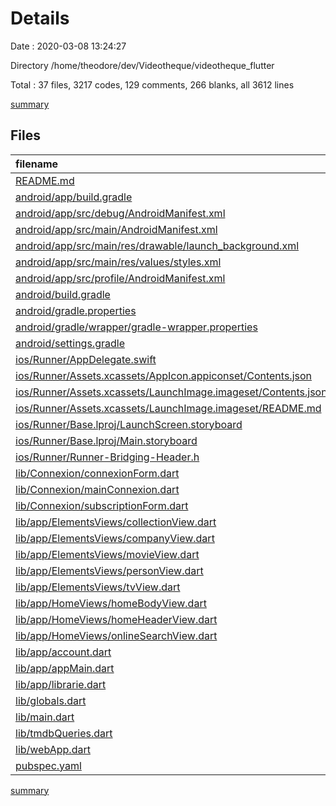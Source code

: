 # Details

Date : 2020-03-08 13:24:27

Directory /home/theodore/dev/Videotheque/videotheque_flutter

Total : 37 files,  3217 codes, 129 comments, 266 blanks, all 3612 lines

[summary](results.md)

## Files
| filename | language | code | comment | blank | total |
| :--- | :--- | ---: | ---: | ---: | ---: |
| [README.md](/README.md) | Markdown | 10 | 0 | 7 | 17 |
| [android/app/build.gradle](/android/app/build.gradle) | Groovy | 53 | 3 | 12 | 68 |
| [android/app/src/debug/AndroidManifest.xml](/android/app/src/debug/AndroidManifest.xml) | XML | 4 | 3 | 1 | 8 |
| [android/app/src/main/AndroidManifest.xml](/android/app/src/main/AndroidManifest.xml) | XML | 24 | 7 | 1 | 32 |
| [android/app/src/main/res/drawable/launch_background.xml](/android/app/src/main/res/drawable/launch_background.xml) | XML | 4 | 7 | 2 | 13 |
| [android/app/src/main/res/values/styles.xml](/android/app/src/main/res/values/styles.xml) | XML | 6 | 2 | 1 | 9 |
| [android/app/src/profile/AndroidManifest.xml](/android/app/src/profile/AndroidManifest.xml) | XML | 4 | 3 | 1 | 8 |
| [android/build.gradle](/android/build.gradle) | Groovy | 27 | 0 | 5 | 32 |
| [android/gradle.properties](/android/gradle.properties) | Properties | 4 | 0 | 1 | 5 |
| [android/gradle/wrapper/gradle-wrapper.properties](/android/gradle/wrapper/gradle-wrapper.properties) | Properties | 5 | 1 | 1 | 7 |
| [android/settings.gradle](/android/settings.gradle) | Groovy | 12 | 0 | 4 | 16 |
| [ios/Runner/AppDelegate.swift](/ios/Runner/AppDelegate.swift) | Swift | 12 | 0 | 2 | 14 |
| [ios/Runner/Assets.xcassets/AppIcon.appiconset/Contents.json](/ios/Runner/Assets.xcassets/AppIcon.appiconset/Contents.json) | JSON | 122 | 0 | 1 | 123 |
| [ios/Runner/Assets.xcassets/LaunchImage.imageset/Contents.json](/ios/Runner/Assets.xcassets/LaunchImage.imageset/Contents.json) | JSON | 23 | 0 | 1 | 24 |
| [ios/Runner/Assets.xcassets/LaunchImage.imageset/README.md](/ios/Runner/Assets.xcassets/LaunchImage.imageset/README.md) | Markdown | 3 | 0 | 2 | 5 |
| [ios/Runner/Base.lproj/LaunchScreen.storyboard](/ios/Runner/Base.lproj/LaunchScreen.storyboard) | XML | 36 | 1 | 1 | 38 |
| [ios/Runner/Base.lproj/Main.storyboard](/ios/Runner/Base.lproj/Main.storyboard) | XML | 25 | 1 | 1 | 27 |
| [ios/Runner/Runner-Bridging-Header.h](/ios/Runner/Runner-Bridging-Header.h) | C++ | 1 | 0 | 0 | 1 |
| [lib/Connexion/connexionForm.dart](/lib/Connexion/connexionForm.dart) | Dart | 316 | 5 | 11 | 332 |
| [lib/Connexion/mainConnexion.dart](/lib/Connexion/mainConnexion.dart) | Dart | 63 | 0 | 5 | 68 |
| [lib/Connexion/subscriptionForm.dart](/lib/Connexion/subscriptionForm.dart) | Dart | 224 | 1 | 6 | 231 |
| [lib/app/ElementsViews/collectionView.dart](/lib/app/ElementsViews/collectionView.dart) | Dart | 121 | 0 | 15 | 136 |
| [lib/app/ElementsViews/companyView.dart](/lib/app/ElementsViews/companyView.dart) | Dart | 36 | 0 | 7 | 43 |
| [lib/app/ElementsViews/movieView.dart](/lib/app/ElementsViews/movieView.dart) | Dart | 545 | 4 | 24 | 573 |
| [lib/app/ElementsViews/personView.dart](/lib/app/ElementsViews/personView.dart) | Dart | 121 | 0 | 13 | 134 |
| [lib/app/ElementsViews/tvView.dart](/lib/app/ElementsViews/tvView.dart) | Dart | 121 | 0 | 15 | 136 |
| [lib/app/HomeViews/homeBodyView.dart](/lib/app/HomeViews/homeBodyView.dart) | Dart | 14 | 0 | 3 | 17 |
| [lib/app/HomeViews/homeHeaderView.dart](/lib/app/HomeViews/homeHeaderView.dart) | Dart | 24 | 0 | 7 | 31 |
| [lib/app/HomeViews/onlineSearchView.dart](/lib/app/HomeViews/onlineSearchView.dart) | Dart | 652 | 42 | 29 | 723 |
| [lib/app/account.dart](/lib/app/account.dart) | Dart | 21 | 0 | 4 | 25 |
| [lib/app/appMain.dart](/lib/app/appMain.dart) | Dart | 80 | 0 | 9 | 89 |
| [lib/app/librarie.dart](/lib/app/librarie.dart) | Dart | 13 | 0 | 2 | 15 |
| [lib/globals.dart](/lib/globals.dart) | Dart | 117 | 0 | 16 | 133 |
| [lib/main.dart](/lib/main.dart) | Dart | 29 | 0 | 3 | 32 |
| [lib/tmdbQueries.dart](/lib/tmdbQueries.dart) | Dart | 191 | 6 | 27 | 224 |
| [lib/webApp.dart](/lib/webApp.dart) | Dart | 108 | 0 | 12 | 120 |
| [pubspec.yaml](/pubspec.yaml) | YAML | 46 | 43 | 14 | 103 |

[summary](results.md)